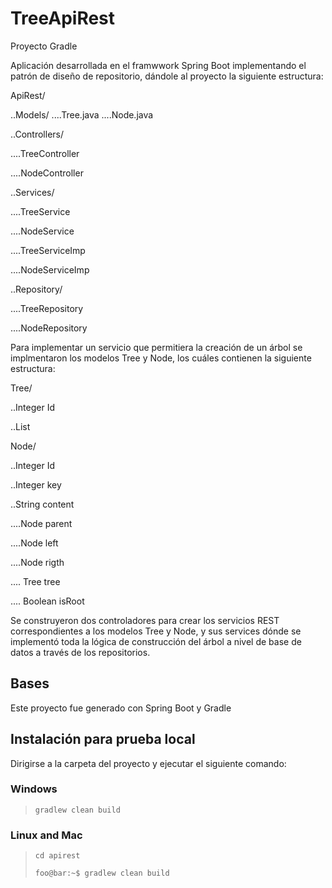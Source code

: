 # TreeApiRest

Proyecto Gradle

Aplicación desarrollada en el framwwork Spring Boot implementando el patrón de diseño de repositorio, dándole al proyecto la siguiente estructura:

ApiRest/

..Models/
....Tree.java
....Node.java

..Controllers/

....TreeController

....NodeController

..Services/

....TreeService

....NodeService

....TreeServiceImp

....NodeServiceImp

..Repository/

....TreeRepository

....NodeRepository

Para implementar un servicio que permitiera la creación de un árbol se implmentaron los modelos Tree y Node, los cuáles contienen la siguiente estructura:

Tree/

..Integer Id

..List<Nodes>
  
Node/

..Integer Id

..Integer key

..String content

....Node parent

....Node left

....Node rigth

.... Tree tree

.... Boolean isRoot

  
Se construyeron dos controladores para crear los servicios REST correspondientes a los modelos Tree y Node, y sus services dónde se implementó toda la lógica de construcción del árbol a nivel de base de datos a través de los repositorios.

## Bases
Este proyecto fue generado con Spring Boot y Gradle
  
## Instalación para prueba local
  
Dirigirse a la carpeta del proyecto y ejecutar el siguiente comando:

### Windows
> ```gradlew clean build```
  
### Linux and Mac
> ```cd apirest```
>  
> ```foo@bar:~$ gradlew clean build```
  
